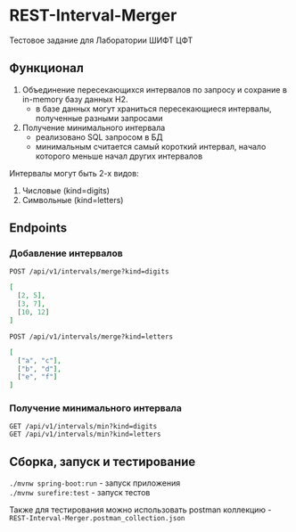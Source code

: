 # REST-Interval-Merger
Тестовое задание для Лаборатории ШИФТ ЦФТ

## Функционал
1. Объединение пересекающихся интервалов по запросу и сохрание в in-memory базу данных H2.
   - в базе данных могут храниться пересекающиеся интервалы, полученные разными запросами
2. Получение минимального интервала 
   - реализовано SQL запросом в БД
   - минимальным считается самый короткий интервал, начало которого меньше начал других интервалов

    
Интервалы могут быть 2-х видов:
1. Числовые (kind=digits)
2. Символьные (kind=letters)

## Endpoints
### Добавление интервалов
```
POST /api/v1/intervals/merge?kind=digits
```
```json
[
  [2, 5],
  [3, 7],
  [10, 12]
]
```
```
POST /api/v1/intervals/merge?kind=letters
```
```json
[
  ["a", "c"],
  ["b", "d"],
  ["e", "f"]
]
```

### Получение минимального интервала
```
GET /api/v1/intervals/min?kind=digits
GET /api/v1/intervals/min?kind=letters
```

##  Сборка, запуск и тестирование
 ```./mvnw spring-boot:run``` - запуск приложения \
 ```./mvnw surefire:test``` - запуск тестов

Также для тестирования можно использовать postman коллекцию - ```REST-Interval-Merger.postman_collection.json```
 
